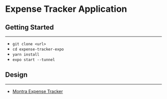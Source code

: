# Expense Tracker Application

## Getting Started

---

- `git clone <url>`
- `cd expense-tracker-expo`
- `yarn install`
- `expo start --tunnel`

## Design

---

- [Montra Expense Tracker](https://www.figma.com/file/QKHUQclKx1DxuAEuRu1Vds/Montra---Expense-Tracker-UI-Kit-(Community)?type=design&node-id=223%3A1&mode=design&t=XXOCrU8DpgjWJx0O-1)
